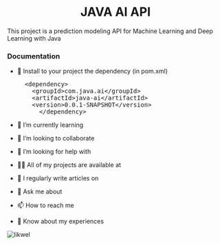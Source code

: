 
<h1 align="center">JAVA AI API</h1>

<p align="left">This project is a prediction modeling API for Machine Learning and Deep Learning with Java</p>

<h3>Documentation</h3>

- 🔭 Install to your project the dependency (in pom.xml)
    <pre>
	&lt;dependency&gt;
	  &lt;groupId&gt;com.java.ai&lt;/groupId&gt;
   	  &lt;artifactId>java-ai&lt;/artifactId&gt;
  	  &lt;version&gt;0.0.1-SNAPSHOT&lt;/version&gt;
    	&lt;/dependency&gt;
 </pre>

- 🌱 I’m currently learning 

- 👯 I’m looking to collaborate 

- 🤝 I’m looking for help with 

- 👨‍💻 All of my projects are available at 

- 📝 I regularly write articles on 

- 💬 Ask me about 

- 📫 How to reach me 

- 📄 Know about my experiences 

<p><img align="center" src="https://github-readme-streak-stats.herokuapp.com/?user=likwel&" alt="likwel" /></p>
